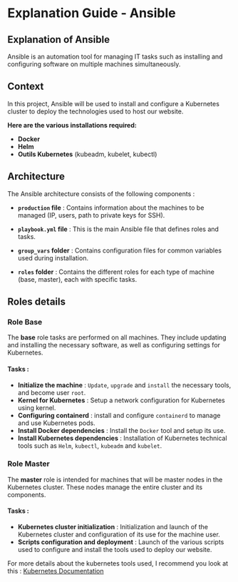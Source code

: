 # Explanation Guide - Ansible

## Explanation of Ansible


Ansible is an automation tool for managing IT tasks such as installing and configuring software on multiple machines simultaneously.

## Context


In this project, Ansible will be used to install and configure a Kubernetes cluster to deploy the technologies used to host our website.

**Here are the various installations required:**

- **Docker**
- **Helm**
- **Outils Kubernetes** (kubeadm, kubelet, kubectl)


## Architecture


The Ansible architecture consists of the following components :

- **`production` file** : Contains information about the machines to be managed (IP, users, path to private keys for SSH).

- **`playbook.yml` file** : This is the main Ansible file that defines roles and tasks.

- **`group_vars` folder** : Contains configuration files for common variables used during installation.

- **`roles` folder** : Contains the different roles for each type of machine (base, master), each with specific tasks.


## Roles details


### Role **Base**

The **base** role tasks are performed on all machines. They include updating and installing the necessary software, as well as configuring settings for Kubernetes.

#### Tasks :
- **Initialize the machine** :
  `Update`, `upgrade` and `install` the necessary tools, and become user `root`.
- **Kernel for Kubernetes** :
  Setup a network configuration for Kubernetes using kernel.
- **Configuring containerd** :
  install and configure `containerd` to manage and use Kubernetes pods.
- **Install Docker dependencies** :
  Install the `Docker` tool and setup its use.
- **Install Kubernetes dependencies** :
  Installation of Kubernetes technical tools such as `Helm`, `kubectl`, `kubeadm` and `kubelet`.



### Role **Master**

The **master** role is intended for machines that will be master nodes in the Kubernetes cluster. These nodes manage the entire cluster and its components.

#### Tasks :
- **Kubernetes cluster initialization** :
  Initialization and launch of the Kubernetes cluster and configuration of its use for the machine user.
- **Scripts configuration and deployment** :
  Launch of the various scripts used to configure and install the tools used to deploy our website.

For more details about the kubernetes tools used, I recommend you look at this : [Kubernetes Documentation](./../kubernetes/index.md)
